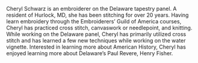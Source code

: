 Cheryl Schwarz is an embroiderer on the Delaware tapestry panel. A resident of Hurlock, MD, she has been stitching for over 20 years. Having learn embroidery through the Embroiderers’ Guild of America courses, Cheryl has practiced cross stitch, canvaswork or needlepoint, and knitting. While working on the Delaware panel, Cheryl has primarily utilized cross stitch and has learned a few new techniques while working on the water vignette. Interested in learning more about American History, Cheryl has enjoyed learning more about Delaware’s Paul Revere, Henry Fisher. 


